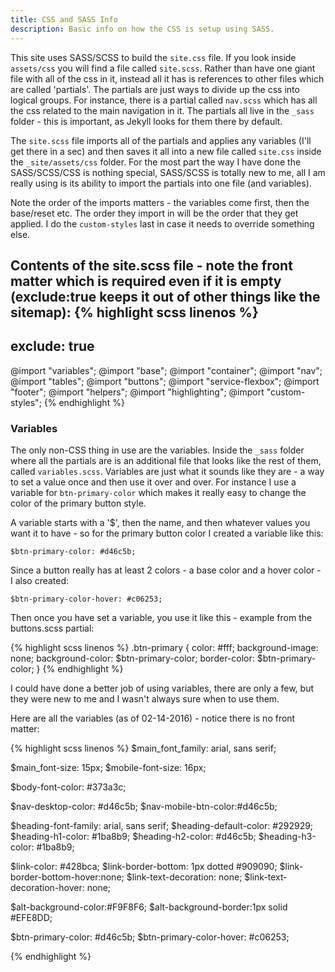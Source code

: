 ```yaml
---
title: CSS and SASS Info
description: Basic info on how the CSS is setup using SASS.
---
```

This site uses SASS/SCSS to build the ```site.css``` file. If you look inside ```assets/css``` you will find a file called ```site.scss```. Rather than have one giant file with all of the css in it, instead all it has is references to other files which are called 'partials'. The partials are just ways to divide up the css into logical groups. For instance, there is a partial called ```nav.scss``` which has all the css related to the main navigation in it. The partials all live in the ```_sass``` folder - this is important, as Jekyll looks for them there by default.

The ```site.scss``` file imports all of the partials and applies any variables (I'll get there in a sec) and then saves it all into a new file called ```site.css``` inside the ```_site/assets/css``` folder. For the most part the way I have done the SASS/SCSS/CSS is nothing special, SASS/SCSS is totally new to me, all I am really using is its ability to import the partials into one file (and variables).

Note the order of the imports matters - the variables come first, then the base/reset etc. The order they import in will be the order that they get applied. I do the ```custom-styles``` last in case it needs to override something else.

Contents of the site.scss file - note the front matter which is required even if it is empty (exclude:true keeps it out of other things like the sitemap):
{% highlight scss linenos %}
---
exclude: true
---
@import "variables";
@import "base";
@import "container";
@import "nav";
@import "tables";
@import "buttons";
@import "service-flexbox";
@import "footer";
@import "helpers";
@import "highlighting";
@import "custom-styles";
{% endhighlight %}

### Variables
The only non-CSS thing in use are the variables. Inside the ```_sass``` folder where all the partials are is an additional file that looks like the rest of them, called ```variables.scss```. Variables are just what it sounds like they are - a way to set a value once and then use it over and over. For instance I use a variable for ```btn-primary-color``` which makes it really easy to change the color of the primary button style.

A variable starts with a '$', then the name, and then whatever values you want it to have - so for the primary button color I created a variable like this:

```$btn-primary-color: #d46c5b;```  

Since a button really has at least 2 colors - a base color and a hover color - I also created:  

```$btn-primary-color-hover: #c06253;```

Then once you have set a variable, you use it like this - example from the buttons.scss partial:

{% highlight scss linenos %}
.btn-primary {
  color: #fff;
  background-image: none;
  background-color: $btn-primary-color;
  border-color: $btn-primary-color; }
{% endhighlight %}

I could have done a better job of using variables, there are only a few, but they were new to me and I wasn't always sure when to use them.

Here are all the variables (as of 02-14-2016) - notice there is no front matter:

{% highlight scss linenos %}
$main_font_family: arial, sans serif;

$main_font-size: 15px;
$mobile-font-size: 16px;

$body-font-color: #373a3c;

$nav-desktop-color: #d46c5b;
$nav-mobile-btn-color:#d46c5b;

$heading-font-family: arial, sans serif;
$heading-default-color: #292929;
$heading-h1-color: #1ba8b9;
$heading-h2-color: #d46c5b;
$heading-h3-color: #1ba8b9;

$link-color: #428bca;
$link-border-bottom: 1px dotted #909090;
$link-border-bottom-hover:none;
$link-text-decoration: none;
$link-text-decoration-hover: none;

$alt-background-color:#F9F8F6;
$alt-background-border:1px solid #EFE8DD;

$btn-primary-color: #d46c5b;
$btn-primary-color-hover: #c06253;

{% endhighlight %}